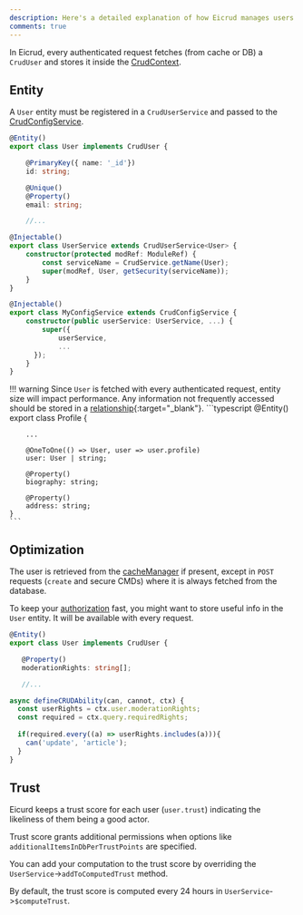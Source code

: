 ```yaml
---
description: Here's a detailed explanation of how Eicrud manages users.
comments: true
---
```


In Eicrud, every authenticated request fetches (from cache or DB) a `CrudUser` and stores it inside the [CrudContext](../context.md).  


## Entity
A `User` entity must be registered in a `CrudUserService` and passed to the [CrudConfigService](../configuration/service.md).

```typescript title="services/user/user.entity.ts"
@Entity()
export class User implements CrudUser {

    @PrimaryKey({ name: '_id'})
    id: string;

    @Unique()
    @Property()
    email: string;

    //...

```

```typescript title="services/user/user.service.ts"
@Injectable()
export class UserService extends CrudUserService<User> {
    constructor(protected modRef: ModuleRef) {
        const serviceName = CrudService.getName(User);
        super(modRef, User, getSecurity(serviceName));
    }
}
```

```typescript title="eicrud.config.service.ts"
@Injectable()
export class MyConfigService extends CrudConfigService {
    constructor(public userService: UserService, ...) {
        super({
            userService,
            ...
      });
    }
}
```
!!! warning 
    Since `User` is fetched with every authenticated request, entity size will impact performance. Any information not frequently accessed should be stored in a [relationship](https://mikro-orm.io/docs/relationships){:target="_blank"}.
    ```typescript
    @Entity()
    export class Profile {
        
        ...

        @OneToOne(() => User, user => user.profile)
        user: User | string;

        @Property()
        biography: string;

        @Property()
        address: string;
    }
    ```

## Optimization
The user is retrieved from the [cacheManager](../services/cache.md) if present, except in `POST` requests (`create` and secure CMDs) where it is always fetched from the database.

To keep your [authorization](../security/definition.md) fast, you might want to store useful info in the `User` entity. It will be available with every request.

```typescript 
@Entity()
export class User implements CrudUser {

   @Property()
   moderationRights: string[];

   //...

```

```typescript
async defineCRUDAbility(can, cannot, ctx) {
  const userRights = ctx.user.moderationRights;
  const required = ctx.query.requiredRights;
    
  if(required.every((a) => userRights.includes(a))){
    can('update', 'article');
  }
}

```


## Trust
Eicurd keeps a trust score for each user (`user.trust`) indicating the likeliness of them being a good actor.  

Trust score grants additional permissions when options like `additionalItemsInDbPerTrustPoints` are specified. 

You can add your computation to the trust score by overriding the `UserService`->`addToComputedTrust` method.

By default, the trust score is computed every 24 hours in `UserService`->`$computeTrust`.